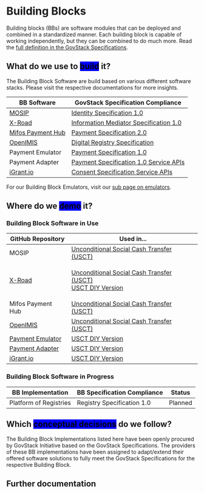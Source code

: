 # Building Blocks

Building blocks (BBs) are software modules that can be deployed and combined in a standardized manner. Each building block is capable of working independently, but they can be combined to do much more. Read the [full definition in the GovStack Specifications](https://govstack.gitbook.io/specification/architecture-and-nonfunctional-requirements/introduction#2.3-building-blocks).

## What do we use to <mark style="background-color:blue;">build</mark> it?

The Building Block Software are build based on various different software stacks. Please visit the respective documentations for more insights.

| BB Software                                                | GovStack Specification Compliance                                                                |
|------------------------------------------------------------|--------------------------------------------------------------------------------------------------|
| [MOSIP](https://docs.mosip.io/)                            | [Identity Specification 1.0](https://govstack.gitbook.io/bb-identity/)                           |
| [X-Road](https://docs.x-road.global/)                      | [Information Mediator Specification 1.0](https://govstack.gitbook.io/bb-information-mediation/)  |
| [Mifos Payment Hub](https://docs.mifos.org/)               | [Payment Specification 2.0](https://govstack.gitbook.io/bb-payments/)                            |
| [OpenIMIS](https://openimis.org/)                          | [Digital Registry Specification](https://govstack.gitbook.io/bb-digital-registries/)             |
| Payment Emulator                                           | [Payment Specification 1.0](https://govstack.gitbook.io/bb-payments/)                            |
| Payment Adapter                                            | [Payment Specification 1.0 Service APIs](https://govstack.gitbook.io/bb-payments/9-service-apis) |
| [iGrant.io](https://github.com/decentralised-dataexchange) | [Consent Specification Service APIs](https://govstack.gitbook.io/bb-consent/8-service-apis)      |

For our Building Block Emulators, visit our [sub page on emulators](emulators.md).

## Where do we <mark style="background-color:blue;">demo</mark> it?

### Building Block Software in Use

| GitHub Repository                                                                                                         | Used in...                                                                       |
|---------------------------------------------------------------------------------------------------------------------------|----------------------------------------------------------------------------------|
| MOSIP                                                                                                                     | [Unconditional Social Cash Transfer (USCT)](../../access-demos/usct-use-case.md) |
| [X-Road](https://github.com/GovStackWorkingGroup/sandbox-bb-information-mediator)                                         | <p><a href="../../access-demos/usct-use-case.md">Unconditional Social Cash Transfer (USCT)</a><br><a href="../../follow-methodology/diy/">USCT DIY Version</a></p> |
| Mifos Payment Hub                                                                                                         | [Unconditional Social Cash Transfer (USCT)](../../access-demos/usct-use-case.md) |
| [OpenIMIS](https://github.com/GovStackWorkingGroup/sandbox-bb-digital-registries/tree/main/digital-registries/open-imis/) | [Unconditional Social Cash Transfer (USCT)](../../access-demos/usct-use-case.md) |
| [Payment Emulator](https://github.com/GovStackWorkingGroup/sandbox-bb-payments/blob/main/emulator/docs/1-main.md)         | [USCT DIY Version](../../follow-methodology/diy/)                                |
| [Payment Adapter](https://github.com/GovStackWorkingGroup/sandbox-bb-payments/blob/main/adapter/docs/1-main.md)           | [USCT DIY Version](../../follow-methodology/diy/)                                |
| [iGrant.io](https://github.com/decentralised-dataexchange/bb-consent-api)           | [USCT DIY Version](../../follow-methodology/diy/)                                |

### Building Block Software in Progress

| BB Implementation      | BB Specification Compliance | Status         |
| ---------------------- | --------------------------- | -------------- |
| Platform of Registries | Registry Specification 1.0  | Planned        |

## Which <mark style="background-color:blue;">conceptual decisions</mark> do we follow?

The Building Block Implementations listed here have been openly procured by GovStack Initiative based on the GovStack Specifications. The providers of these BB implementations have been assigned to adapt/extend their offered software solutions to fully meet the GovStack Specifications for the respective Building Block.

## Further documentation
